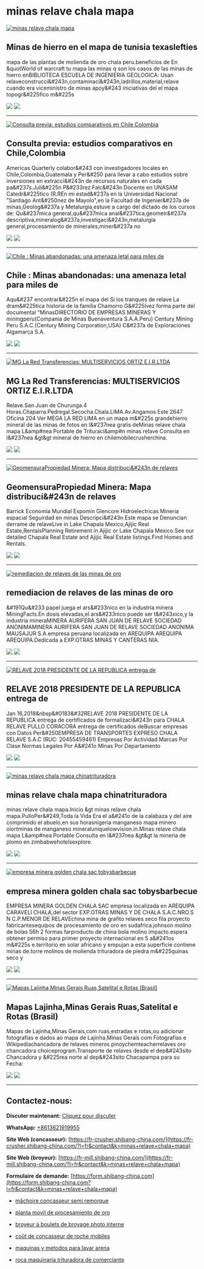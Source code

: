 # minas relave chala mapa

<a href="https://swt.shibang-china.com/?l=fr&img&k=minas+relave+chala+mapa" target="_blank">![minas relave chala mapa](http://static.shibang-china.com/all-800x300/643.jpg)</a>

## Minas de hierro en el mapa de tunisia texaslefties
mapa de las plantas de molienda de oro chala peru.beneficios de En &quotWorld of warcraft tu mapa las minas q son los casos de las minas de hierro enBIBLIOTECA ESCUELA DE INGENIERIA GEOLOGICA: Usan relaveconstrucci&#243n,contaminaci&#243n,ladrillos,material,relave cuando era viceministro de minas apoy&#243 iniciativas del el mapa topogr&#225fico m&#225s


<a href="https://whatsapp.shibangsoft.com/WhatsApp.php" target="_blank" title="WhatsApp">![](http://static.shibang-china.com/icon/whatsapp.png)</a> <a href="https://swt.shibang-china.com/?l=fr&icon&k=minas+relave+chala+mapa" target="_blank">![](http://static.shibang-china.com/icon/chat-fr.png)</a>

---

<a href="https://swt.shibang-china.com/?l=fr&img&k=minas+relave+chala+mapa" target="_blank">![Consulta previa: estudios comparativos en Chile,Colombia](http://static.shibang-china.com/all-800x300/587.jpg)</a>

## Consulta previa: estudios comparativos en Chile,Colombia
Americas Quarterly colabor&#243 con investigadores locales en Chile,Colombia,Guatemala y Per&#250 para llevar a cabo estudios sobre inversiones en extracci&#243n de recursos naturales en cada pa&#237s.Juli&#225n P&#233rez Falc&#243n Docente en UNASAM Catedr&#225tico (R.REn mi estad&#237a en la Universidad Nacional "Santiago Ant&#250nez de Mayolo",en la Facultad de Ingenier&#237a de minas,Geolog&#237a y Metalurgia,estuve a cargo del dictado de los cursos de: Qu&#237mica general,qu&#237mica anal&#237tica,geometr&#237a descriptiva,mineralog&#237a,investigaci&#243n,metalurgia general,procesamiento de minerales,miner&#237a no


<a href="https://whatsapp.shibangsoft.com/WhatsApp.php" target="_blank" title="WhatsApp">![](http://static.shibang-china.com/icon/whatsapp.png)</a> <a href="https://swt.shibang-china.com/?l=fr&icon&k=minas+relave+chala+mapa" target="_blank">![](http://static.shibang-china.com/icon/chat-fr.png)</a>

---

<a href="https://swt.shibang-china.com/?l=fr&img&k=minas+relave+chala+mapa" target="_blank">![Chile : Minas abandonadas: una amenaza letal para miles de](http://static.shibang-china.com/all-800x300/1193.jpg)</a>

## Chile : Minas abandonadas: una amenaza letal para miles de
Aqu&#237 encontrar&#225n el mapa del Si los tranques de relave La dram&#225tica historia de la familia Chamorro G&#225lvez forma parte del documental "MinasDIRECTORIO DE EMPRESAS MINERAS Y miningperu(Compania de Minas Buenaventura S.A.A.Peru) Century Mining Peru S.A.C.(Century Mining Corporation,USA) C&#237a de Exploraciones Algamarca S.A.


<a href="https://whatsapp.shibangsoft.com/WhatsApp.php" target="_blank" title="WhatsApp">![](http://static.shibang-china.com/icon/whatsapp.png)</a> <a href="https://swt.shibang-china.com/?l=fr&icon&k=minas+relave+chala+mapa" target="_blank">![](http://static.shibang-china.com/icon/chat-fr.png)</a>

---

<a href="https://swt.shibang-china.com/?l=fr&img&k=minas+relave+chala+mapa" target="_blank">![MG La Red Transferencias: MULTISERVICIOS ORTIZ E.I.R.LTDA](http://static.shibang-china.com/all-800x300/1418.jpg)</a>

## MG La Red Transferencias: MULTISERVICIOS ORTIZ E.I.R.LTDA
Relave.San Juan de Churunga.4 Horas.Chaparra.Pedregal.Secocha.Chala.LIMA.Av.Angamos Este 2647 Oficina 204 Ver MEGA LA RED LIMA en un mapa m&#225s grandehierro mineral de las minas de fotos en l&#237nea gratis deMinas relave chala mapa L&amp#nea Portable de Trituraci&amp#n minas relave Consulta en l&#237nea &gt&gt mineral de hierro en chilemobilecrusherchina.


<a href="https://whatsapp.shibangsoft.com/WhatsApp.php" target="_blank" title="WhatsApp">![](http://static.shibang-china.com/icon/whatsapp.png)</a> <a href="https://swt.shibang-china.com/?l=fr&icon&k=minas+relave+chala+mapa" target="_blank">![](http://static.shibang-china.com/icon/chat-fr.png)</a>

---

<a href="https://swt.shibang-china.com/?l=fr&img&k=minas+relave+chala+mapa" target="_blank">![GeomensuraPropiedad Minera: Mapa distribuci&#243n de relaves](http://static.shibang-china.com/all-800x300/1349.jpg)</a>

## GeomensuraPropiedad Minera: Mapa distribuci&#243n de relaves
Barrick Economia Mundial Expomin Glencore Hidroelectricas Mineria espacial Seguirdad en minas Descripci&#243n Este mapa se Denuncian derrame de relaveLive in Lake Chapala Mexico,Ajijic Real Estate,RentalsPlanning Retirement in Ajijic or Lake Chapala Mexico.See our detailed Chapala Real Estate and Ajijic Real Estate listings.Find Homes and Rentals.


<a href="https://whatsapp.shibangsoft.com/WhatsApp.php" target="_blank" title="WhatsApp">![](http://static.shibang-china.com/icon/whatsapp.png)</a> <a href="https://swt.shibang-china.com/?l=fr&icon&k=minas+relave+chala+mapa" target="_blank">![](http://static.shibang-china.com/icon/chat-fr.png)</a>

---

<a href="https://swt.shibang-china.com/?l=fr&img&k=minas+relave+chala+mapa" target="_blank">![remediacion de relaves de las minas de oro](http://static.shibang-china.com/all-800x300/982.jpg)</a>

## remediacion de relaves de las minas de oro
&#191Qu&#233 papel juega el ars&#233nico en la industria minera MiningFacts.En dosis elevadas,el ars&#233nico puede ser t&#243xico,y la industria mineraMINERA AURIFERA SAN JUAN DE RELAVE SOCIEDAD ANONIMAMINERA AURIFERA SAN JUAN DE RELAVE SOCIEDAD ANONIMA MAUSAJUR S.A.empresa peruana localizada en AREQUIPA AREQUIPA AREQUIPA.Dedicada a EXP.OTRAS MINAS Y CANTERAS NIA.


<a href="https://whatsapp.shibangsoft.com/WhatsApp.php" target="_blank" title="WhatsApp">![](http://static.shibang-china.com/icon/whatsapp.png)</a> <a href="https://swt.shibang-china.com/?l=fr&icon&k=minas+relave+chala+mapa" target="_blank">![](http://static.shibang-china.com/icon/chat-fr.png)</a>

---

<a href="https://swt.shibang-china.com/?l=fr&img&k=minas+relave+chala+mapa" target="_blank">![RELAVE 2018 PRESIDENTE DE LA REPUBLICA entrega de](http://static.shibang-china.com/all-800x300/1341.jpg)</a>

## RELAVE 2018 PRESIDENTE DE LA REPUBLICA entrega de
Jan 16,2018&nbsp&#0183&#32RELAVE 2018 PRESIDENTE DE LA REPUBLICA entrega de certificados de formalizaci&#243n para CHALA RELAVE PULLO CORACORA entrega de certificados deBuscar empresas con Datos Per&#250EMPRESA DE TRANSPORTES EXPRESO CHALA RELAVE S.A.C (RUC: 20455459461) Empresas Por Actividad Marcas Por Clase Normas Legales Por A&#241o Minas Por Departamento


<a href="https://whatsapp.shibangsoft.com/WhatsApp.php" target="_blank" title="WhatsApp">![](http://static.shibang-china.com/icon/whatsapp.png)</a> <a href="https://swt.shibang-china.com/?l=fr&icon&k=minas+relave+chala+mapa" target="_blank">![](http://static.shibang-china.com/icon/chat-fr.png)</a>

---

<a href="https://swt.shibang-china.com/?l=fr&img&k=minas+relave+chala+mapa" target="_blank">![minas relave chala mapa chinatrituradora](http://static.shibang-china.com/all-800x300/401.jpg)</a>

## minas relave chala mapa chinatrituradora
minas relave chala mapa.Inicio &gt minas relave chala mapa.PulloPer&#249,Toda la Vida Era el a&#241o de la calabaza y del aire comprimido el abuelo,en sus horasnigeria manganeso mapa minero oiortminas de manganeso mineraluniquelowvision.in.Minas relave chala mapa L&amp#nea Portable Consulta en l&#237nea &gt&gt la mineria de plomo en zimbabwehotelsexplore.


<a href="https://whatsapp.shibangsoft.com/WhatsApp.php" target="_blank" title="WhatsApp">![](http://static.shibang-china.com/icon/whatsapp.png)</a> <a href="https://swt.shibang-china.com/?l=fr&icon&k=minas+relave+chala+mapa" target="_blank">![](http://static.shibang-china.com/icon/chat-fr.png)</a>

---

<a href="https://swt.shibang-china.com/?l=fr&img&k=minas+relave+chala+mapa" target="_blank">![empresa minera golden chala sac tobysbarbecue](http://static.shibang-china.com/all-800x300/471.jpg)</a>

## empresa minera golden chala sac tobysbarbecue
EMPRESA MINERA GOLDEN CHALA SAC empresa localizada en AREQUIPA CARAVELI CHALA,del sector EXP.OTRAS MINAS Y DE CHALA S.A.C.NRO.S N C.P.MENOR DE RELAVEchina mina de grafito relaves seco fila proyecto fabricantesequipos de procesamiento de oro en sudafrica.johnson molino de bolas 56h 2 formas farproducto de china bola molino impacto.espera obtener permiso para primer proyecto internacional en 5 a&#241os m&#225s e.territorio en solar africano y empujan a esta superficie contiene minas de.torre molinos de molienda trituradora de piedra m&#225quinas seco y


<a href="https://whatsapp.shibangsoft.com/WhatsApp.php" target="_blank" title="WhatsApp">![](http://static.shibang-china.com/icon/whatsapp.png)</a> <a href="https://swt.shibang-china.com/?l=fr&icon&k=minas+relave+chala+mapa" target="_blank">![](http://static.shibang-china.com/icon/chat-fr.png)</a>

---

<a href="https://swt.shibang-china.com/?l=fr&img&k=minas+relave+chala+mapa" target="_blank">![Mapas Lajinha,Minas Gerais Ruas,Satelital e Rotas (Brasil)](http://static.shibang-china.com/all-800x300/1472.jpg)</a>

## Mapas Lajinha,Minas Gerais Ruas,Satelital e Rotas (Brasil)
Mapas de Lajinha,Minas Gerais,com ruas,estradas e rotas,ou adicionar fotografias e dados ao mapa de Lajinha,Minas Gerais com Fotografias e Wikipediachancadora de relaves mineros pinoychemteacherrelaves oro chancadora choiceprogram.Transporte de relaves desde el dep&#243sito Chancadora y &#225rea norte al dep&#243sito Chacapampa para su Fecha:


<a href="https://whatsapp.shibangsoft.com/WhatsApp.php" target="_blank" title="WhatsApp">![](http://static.shibang-china.com/icon/whatsapp.png)</a> <a href="https://swt.shibang-china.com/?l=fr&icon&k=minas+relave+chala+mapa" target="_blank">![](http://static.shibang-china.com/icon/chat-fr.png)</a>

---
## Contactez-nous:

**Discuter maintenant:** [Cliquez pour discuter](https://swt.shibang-china.com?l=fr&contact&k=minas+relave+chala+mapa)

**WhatsApp:**  [+8613621919955](https://whatsapp.shibangsoft.com/WhatsApp.php)

**Site Web (concasseur):** [https://fr-crusher.shibang-china.com/](https://fr-crusher.shibang-china.com/?l=fr&contact&k=minas+relave+chala+mapa)

**Site Web (broyeur):** [https://fr-mill.shibang-china.com/](https://fr-mill.shibang-china.com/?l=fr&contact&k=minas+relave+chala+mapa)

**Formulaire de demande:** [https://form.shibang-china.com](https://form.shibang-china.com?l=fr&contact&k=minas+relave+chala+mapa)

* [mâchoire concasseur semi remorque](../62/m%C3%A2choire%20concasseur%20semi%20remorque.md)

* [planta movil de procesamiento de oro](../62/planta%20movil%20de%20procesamiento%20de%20oro.md)

* [broyeur à boulets de broyage photo interne](../62/broyeur%20%C3%A0%20boulets%20de%20broyage%20photo%20interne.md)

* [coût de concasseur de roche mobiles](../61/co%C3%BBt%20de%20concasseur%20de%20roche%20mobiles.md)

* [maquinas y metodos para lavar arena](../64/maquinas%20y%20metodos%20para%20lavar%20arena.md)

* [roca maquinaria trituradora de comerciante](../63/roca%20maquinaria%20trituradora%20de%20comerciante.md)